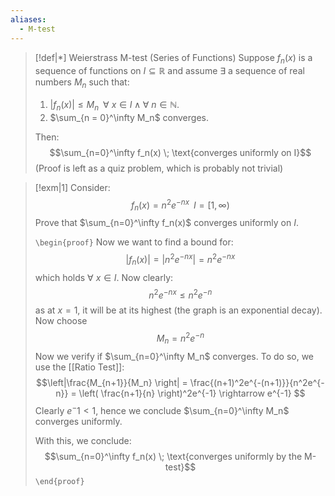 ```yaml
---
aliases:
  - M-test
---
```


>[!def|*] Weierstrass M-test (Series of Functions)
>Suppose $f_n(x)$ is a sequence of functions on $I \subseteq \mathbb{R}$ and assume $\exists$ a sequence of real numbers $M_n$ such that:
>1. $|f_n(x)| \le M_n \; \; \forall \: x \in I \; \land \; \forall \: n \in \mathbb{N}$.
>2. $\sum_{n = 0}^\infty M_n$ converges.
>
>Then: $$\sum_{n=0}^\infty f_n(x) \; \text{converges uniformly on I}$$
>(Proof is left as a quiz problem, which is probably not trivial)

>[!exm|1]
>Consider: $$f_n(x) = n^2e^{-nx} \; \; I = [1, \infty)$$Prove that $\sum_{n=0}^\infty f_n(x)$ converges uniformly on $I$.
>
>`\begin{proof}` 
>Now we want to find a bound for: $$|f_n(x)|=|n^2e^{-nx}| = n^2e^{-nx}$$which holds $\forall \: x \in I$. Now clearly: $$n^2e^{-nx} \le n^2 e^{-n}$$as at $x=1$, it will be at its highest (the graph is an exponential decay). Now choose $$M_n = n^2e^{-n}$$Now we verify if $\sum_{n=0}^\infty M_n$ converges. To do so, we use the [[Ratio Test]]: $$\left|\frac{M_{n+1}}{M_n} \right| = \frac{(n+1)^2e^{-(n+1)}}{n^2e^{-n}} = \left(  \frac{n+1}{n} \right)^2e^{-1} \rightarrow e^{-1} $$Clearly $e^-1 < 1$, hence we conclude $\sum_{n=0}^\infty M_n$ converges uniformly. 
>
>With this, we conclude: $$\sum_{n=0}^\infty f_n(x) \; \text{converges uniformly by the M-test}$$
> `\end{proof}`

